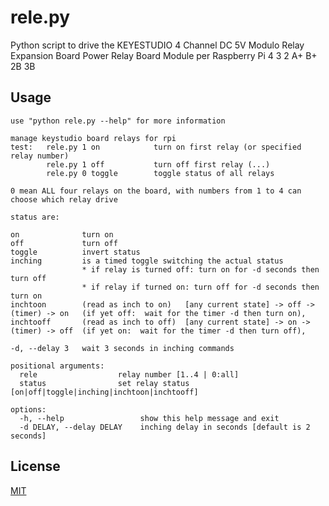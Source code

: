 # rele.py

Python script to drive the KEYESTUDIO 4 Channel DC 5V Modulo Relay Expansion Board Power Relay Board Module per Raspberry Pi 4 3 2 A+ B+ 2B 3B


## Usage


```
use "python rele.py --help" for more information

manage keystudio board relays for rpi
test:   rele.py 1 on            turn on first relay (or specified relay number)
        rele.py 1 off           turn off first relay (...)
        rele.py 0 toggle        toggle status of all relays

0 mean ALL four relays on the board, with numbers from 1 to 4 can choose which relay drive

status are:

on              turn on 
off             turn off
toggle          invert status
inching         is a timed toggle switching the actual status
                * if relay is turned off: turn on for -d seconds then turn off
                * if relay if turned on: turn off for -d seconds then turn on
inchtoon        (read as inch to on)   [any current state] -> off -> (timer) -> on   (if yet off:  wait for the timer -d then turn on),
inchtooff       (read as inch to off)  [any current state] -> on ->  (timer) -> off  (if yet on:  wait for the timer -d then turn off),

-d, --delay 3   wait 3 seconds in inching commands

positional arguments:
  rele                  relay number [1..4 | 0:all]
  status                set relay status [on|off|toggle|inching|inchtoon|inchtooff]

options:
  -h, --help                 show this help message and exit
  -d DELAY, --delay DELAY    inching delay in seconds [default is 2 seconds]

```


## License

[MIT](https://choosealicense.com/licenses/mit/)
